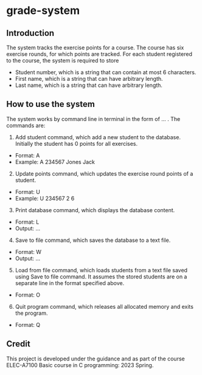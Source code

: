 # grade-system
## Introduction
The system tracks the exercise points for a course. The course has six exercise rounds, for which points are tracked. For each student registered to the course, the system is required to store 
- Student number, which is a string that can contain at most 6 characters.
- First name, which is a string that can have arbitrary length.
- Last name, which is a string that can have arbitrary length.

## How to use the system
The system works by command line in terminal in the form of <command> <argument-1> <argument-2> ... <new-line>. 
The commands are:
1. Add student command, which add a new student to the database. Initially the student has 0 points for all exercises.
- Format: A <student-number> <surname> <name>
- Example: A 234567 Jones Jack

2. Update points command, which updates the exercise round points of a student.
- Format: U <student-number> <round> <points>
- Example: U 234567 2 6

3. Print database command, which displays the database content.
- Format: L
- Output: <student-number> <surname> <name> <exercise-1> ... <exercise-6> <total-points>

4. Save to file command, which saves the database to a text file.
- Format: W <filename>
- Output: <student-number> <surname> <name> <exercise-1> ... <exercise-6> <total-points>

5. Load from file command, which loads students from a text file saved using Save to file command. It assumes the stored students are on a separate line in the format specified above.
- Format: O <filename>

6. Quit program command, which releases all allocated memory and exits the program.
- Format: Q

## Credit
This project is developed under the guidance and as part of the course ELEC-A7100 Basic course in C programming: 2023 Spring.
